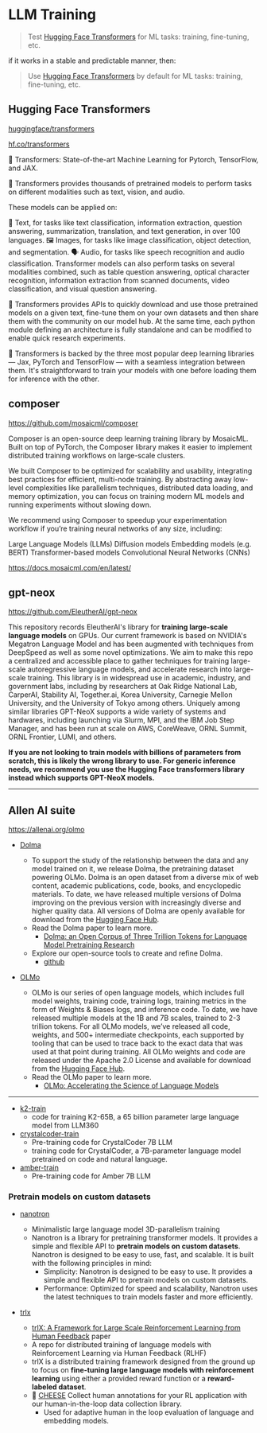 # LLM Training

> Test [Hugging Face Transformers](#hugging-face-transformers) for ML tasks: training, fine-tuning, etc.

if it works in a stable and predictable manner, then:

> Use [Hugging Face Transformers](#hugging-face-transformers) by default for ML tasks: training, fine-tuning, etc.



## Hugging Face Transformers

[huggingface/transformers](https://github.com/huggingface/transformers)

[hf.co/transformers](https://huggingface.co/docs/transformers/index)

🤗 Transformers: State-of-the-art Machine Learning for Pytorch, TensorFlow, and JAX.

🤗 Transformers provides thousands of pretrained models to perform tasks on different modalities such as text, vision, and audio.

These models can be applied on:

📝 Text, for tasks like text classification, information extraction, question answering, summarization, translation, and text generation, in over 100 languages.
🖼️ Images, for tasks like image classification, object detection, and segmentation.
🗣️ Audio, for tasks like speech recognition and audio classification.
Transformer models can also perform tasks on several modalities combined, such as table question answering, optical character recognition, information extraction from scanned documents, video classification, and visual question answering.

🤗 Transformers provides APIs to quickly download and use those pretrained models on a given text, fine-tune them on your own datasets and then share them with the community on our model hub. At the same time, each python module defining an architecture is fully standalone and can be modified to enable quick research experiments.

🤗 Transformers is backed by the three most popular deep learning libraries — Jax, PyTorch and TensorFlow — with a seamless integration between them. It's straightforward to train your models with one before loading them for inference with the other.

## composer
https://github.com/mosaicml/composer

Composer is an open-source deep learning training library by MosaicML. Built on top of PyTorch, the Composer library makes it easier to implement distributed training workflows on large-scale clusters.

We built Composer to be optimized for scalability and usability, integrating best practices for efficient, multi-node training. By abstracting away low-level complexities like parallelism techniques, distributed data loading, and memory optimization, you can focus on training modern ML models and running experiments without slowing down.

We recommend using Composer to speedup your experimentation workflow if you’re training neural networks of any size, including:

Large Language Models (LLMs)
Diffusion models
Embedding models (e.g. BERT)
Transformer-based models
Convolutional Neural Networks (CNNs)

https://docs.mosaicml.com/en/latest/

## gpt-neox

https://github.com/EleutherAI/gpt-neox

This repository records EleutherAI's library for **training large-scale language models** on GPUs. Our current framework is based on NVIDIA's Megatron Language Model and has been augmented with techniques from DeepSpeed as well as some novel optimizations. We aim to make this repo a centralized and accessible place to gather techniques for training large-scale autoregressive language models, and accelerate research into large-scale training. This library is in widespread use in academic, industry, and government labs, including by researchers at Oak Ridge National Lab, CarperAI, Stability AI, Together.ai, Korea University, Carnegie Mellon University, and the University of Tokyo among others. Uniquely among similar libraries GPT-NeoX supports a wide variety of systems and hardwares, including launching via Slurm, MPI, and the IBM Job Step Manager, and has been run at scale on AWS, CoreWeave, ORNL Summit, ORNL Frontier, LUMI, and others.

**If you are not looking to train models with billions of parameters from scratch, this is likely the wrong library to use. For generic inference needs, we recommend you use the Hugging Face transformers library instead which supports GPT-NeoX models.**

---

## Allen AI suite

https://allenai.org/olmo

- [Dolma]()
    - To support the study of the relationship between the data and any model trained on it, we release Dolma, the pretraining dataset powering OLMo. Dolma is an open dataset from a diverse mix of web content, academic publications, code, books, and encyclopedic materials. To date, we have released multiple versions of Dolma improving on the previous version with increasingly diverse and higher quality data. All versions of Dolma are openly available for download from the [Hugging Face Hub](https://huggingface.co/datasets/allenai/dolma).
    - Read the Dolma paper to learn more.
        - [Dolma: an Open Corpus of Three Trillion Tokens for Language Model Pretraining Research](https://arxiv.org/abs/2402.00159)
    - Explore our open-source tools to create and refine Dolma.
        - [github](https://github.com/allenai/dolma)

- [OLMo](https://allenai.org/olmo)
    - OLMo is our series of open language models, which includes full model weights, training code, training logs, training metrics in the form of Weights & Biases logs, and inference code. To date, we have released multiple models at the 1B and 7B scales, trained to 2-3 trillion tokens. For all OLMo models, we’ve released all code, weights, and 500+ intermediate checkpoints, each supported by tooling that can be used to trace back to the exact data that was used at that point during training. All OLMo weights and code are released under the Apache 2.0 License and available for download from the [Hugging Face Hub](https://huggingface.co/collections/allenai/olmo-suite-65aeaae8fe5b6b2122b46778).
    - Read the OLMo paper to learn more.
        - [OLMo: Accelerating the Science of Language Models](https://arxiv.org/abs/2402.00838)

---

- [k2-train](https://github.com/LLM360/k2-train)
    - code for training K2-65B, a 65 billion parameter large language model from LLM360
- [crystalcoder-train](https://github.com/LLM360/crystalcoder-train)
    - Pre-training code for CrystalCoder 7B LLM
    - training code for CrystalCoder, a 7B-parameter language model pretrained on code and natural language.
- [amber-train](https://github.com/LLM360/amber-train)
    - Pre-training code for Amber 7B LLM



### Pretrain models on custom datasets

- [nanotron](https://github.com/huggingface/nanotron)
    - Minimalistic large language model 3D-parallelism training
    - Nanotron is a library for pretraining transformer models. It provides a simple and flexible API to **pretrain models on custom datasets**. Nanotron is designed to be easy to use, fast, and scalable. It is built with the following principles in mind:
        - Simplicity: Nanotron is designed to be easy to use. It provides a simple and flexible API to pretrain models on custom datasets.
        - Performance: Optimized for speed and scalability, Nanotron uses the latest techniques to train models faster and more efficiently.

- [trlx](https://github.com/CarperAI/trlx)
    - [trlX: A Framework for Large Scale Reinforcement Learning from Human Feedback](https://aclanthology.org/2023.emnlp-main.530/) paper
    - A repo for distributed training of language models with Reinforcement Learning via Human Feedback (RLHF)
    - trlX is a distributed training framework designed from the ground up to focus on **fine-tuning large language models with reinforcement learning** using either a provided reward function or a **reward-labeled dataset**.
    - 🧀 [CHEESE](https://github.com/CarperAI/cheese) Collect human annotations for your RL application with our human-in-the-loop data collection library.
        - Used for adaptive human in the loop evaluation of language and embedding models.